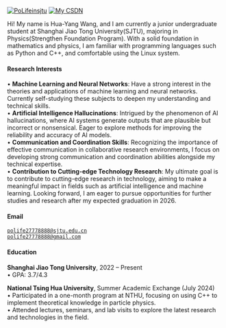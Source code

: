 [![PoLifeinsjtu](https://img.shields.io/badge/Huayang_Wang-github-blue?logo=github)](https://github.com/PoLifeinsjtu)
[![My CSDN](https://img.shields.io/badge/CSDN-Huayang_Wang-blue?logo=CSDN)](https://blog.csdn.net/Polife27778888)

Hi! My name is Hua-Yang Wang, and I am currently a junior undergraduate student at Shanghai Jiao Tong University(SJTU), majoring in Physics(Strengthen Foundation Program). With a solid foundation in mathematics and physics, I am familiar with programming languages such as Python and C++, and comfortable using the Linux system.


#### Research Interests       
• **Machine Learning and Neural Networks**: Have a strong interest in the theories and applications of machine learning and neural networks. Currently self-studying these subjects to deepen my understanding and technical skills.          
• **Artificial Intelligence Hallucinations**: Intrigued by the phenomenon of AI hallucinations, where AI systems generate outputs that are plausible but incorrect or nonsensical. Eager to explore methods for improving the reliability and accuracy of AI models.        
• **Communication and Coordination Skills**: Recognizing the importance of effective communication in collaborative research environments, I focus on developing strong communication and coordination abilities alongside my technical expertise.          
• **Contribution to Cutting-edge Technology Research**: My ultimate goal is to contribute to cutting-edge research in technology, aiming to make a meaningful impact in fields such as artificial intelligence and machine learning. Looking forward, I am eager to pursue opportunities for further studies and research after my expected graduation in 2026.

#### Email  
<code>polife27778888@sjtu.edu.cn</code>  
<code>polife27778888@gmail.com</code>

#### Education  
**Shanghai Jiao Tong University**, 2022 – Present       
• GPA: 3.7/4.3  

**National Tsing Hua University**, Summer Academic Exchange (July 2024)         
• Participated in a one-month program at NTHU, focusing on using C++ to implement theoretical knowledge in particle physics.           
• Attended lectures, seminars, and lab visits to explore the latest research and technologies in the field.
 

